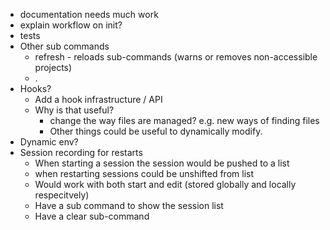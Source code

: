 * documentation needs much work
* explain workflow on init?
* tests
* Other sub commands
  * refresh - reloads sub-commands (warns or removes non-accessible projects)
  * .
* Hooks?
  * Add a hook infrastructure / API
  * Why is that useful?
    * change the way files are managed? e.g. new ways of finding files
    * Other things could be useful to dynamically modify.
* Dynamic env?
* Session recording for restarts
    * When starting a session the session would be pushed to a list
    * when restarting sessions could be unshifted from list
    * Would work with both start and edit (stored globally and locally respecitvely)
    * Have a sub command to show the session list
    * Have a clear sub-command
